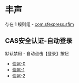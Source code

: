 # 丰声

存在 1 规则组 - [com.sfexpress.sfim](/src/apps/com.sfexpress.sfim.ts)

## CAS安全认证-自动登录

默认禁用 - 自动点击【登录】按钮

- [快照-0](https://gkd-kit.songe.li/import/12745239)
- [快照-1](https://gkd-kit.songe.li/import/12745240)
- [快照-2](https://gkd-kit.songe.li/import/12745241)
